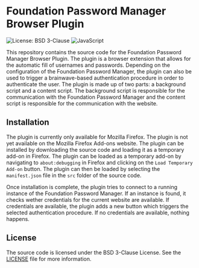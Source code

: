 # Foundation Password Manager Browser Plugin
![License: BSD 3-Clause](https://img.shields.io/badge/License-BSD%203--Clause-blue.svg)  ![JavaScript](https://img.shields.io/badge/logo-javascript-blue?logo=javascript)

This repository contains the source code for the Foundation Password Manager Browser Plugin. The plugin is a browser extension that allows for the automatic fill of usernames and passwords. Depending on the configuration of the Foundation Password Manager, the plugin can also be used to trigger a brainwave-based authentication procedure in order to authenticate the user. The plugin is made up of two parts: a background script and a content script. The background script is responsible for the communication with the Foundation Password Manager and the content script is responsible for the communication with the website.

## Installation
The plugin is currently only available for Mozilla Firefox. The plugin is not yet available on the Mozilla Firefox Add-ons website. The plugin can be installed by downloading the source code and loading it as a temporary add-on in Firefox. The plugin can be loaded as a temporary add-on by navigating to `about:debugging` in Firefox and clicking on the `Load Temporary Add-on` button. The plugin can then be loaded by selecting the `manifest.json` file in the `src` folder of the source code.

Once installation is complete, the plugin tries to connect to a running instance of the Foundation Password Manager. If an instance is found, it checks wether credentials for the current website are available. If credentials are available, the plugin adds a new button which triggers the selected authentication procedure. If no credentials are available, nothing happens.

## License
The source code is licensed under the BSD 3-Clause License. See the [LICENSE](LICENSE) file for more information.